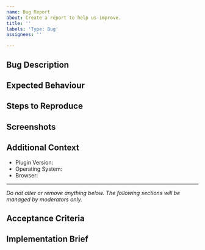```yaml
---
name: Bug Report
about: Create a report to help us improve.
title: ''
labels: 'Type: Bug'
assignees: ''

---
```


## Bug Description

<!-- A clear and concise description of what the bug is. -->

## Expected Behaviour

<!-- Please describe clearly and concisely what the expected behaviour should be. -->

## Steps to Reproduce

<!-- Please provide detailed steps on how to reproduce the bug. -->

## Screenshots

<!-- If applicable, please add screenshots to help explain your problem. Bonus points for videos! -->

## Additional Context

<!-- Please complete the following information. -->

- Plugin Version:
- Operating System:
- Browser:

---

_Do not alter or remove anything below. The following sections will be managed by moderators only._

## Acceptance Criteria

<!-- One or more bullet points for acceptance criteria. -->

## Implementation Brief

<!-- One or more bullet points for how to technically implement the feature. -->
